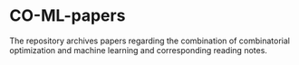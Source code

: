 # CO-ML-papers
The repository archives papers regarding the combination of combinatorial optimization and machine learning and corresponding reading notes. 
